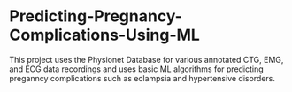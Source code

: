 # Predicting-Pregnancy-Complications-Using-ML
This project uses the Physionet Database for various annotated CTG, EMG, and ECG data recordings and uses basic ML algorithms for predicting preganncy complications such as eclampsia and hypertensive disorders.
